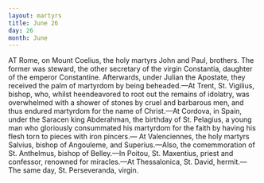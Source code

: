 ```yaml
---
layout: martyrs
title: June 26
day: 26
month: June
---
```

AT Rome, on Mount Coelius, the holy martyrs John
and Paul, brothers. The former was steward,
the other secretary of the virgin Constantia, daughter of the emperor Constantine. Afterwards, under
Julian the Apostate, they received the palm of martyrdom by being beheaded.&mdash;At Trent, St. Vigilius,
bishop, who, whilst heendeavored to root out the
remains of idolatry, was overwhelmed with a shower
of stones by cruel and barbarous men, and thus endured martyrdom for the name of Christ.&mdash;At Cordova, in Spain, under the Saracen king Abderahman,
the birthday of St. Pelagius, a young man who gloriously consummated his martyrdom for the faith by
having his flesh torn to pieces with iron pincers.&mdash;
At Valenciennes, the holy martyrs Salvius, bishop
of Angouleme, and Superius.&mdash;Also, the comemmoration of St. Anthelmus, bishop of Belley.&mdash;In Poitou,
St. Maxentius, priest and confessor, renowned for
miracles.&mdash;At Thessalonica, St. David, hermit.&mdash;The
same day, St. Perseveranda, virgin. 

